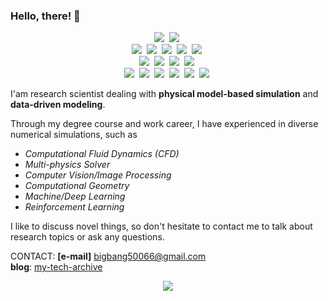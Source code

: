 ### Hello, there! 👋

<p align="center">
  <img src="https://img.shields.io/badge/Python-3766AB?style=flat-square&logo=Python&logoColor=white"/></a>&nbsp 
  <img src="https://img.shields.io/badge/C++-00599C?style=flat-square&logo=C%2B%2B&logoColor=white"/></a>&nbsp
  <br>
  <img src="https://img.shields.io/badge/numpy-%23013243?style=flat-square&logo=numpy&logoColor=white"/></a>&nbsp
  <img src="https://img.shields.io/badge/SciPy-%230C55A5.svg?style=flat-squre&logo=scipy&logoColor=%white"/></a>&nbsp
  <img src="https://img.shields.io/badge/scikit--learn-%23F7931E.svg?style=flat-square&logo=scikit-learn&logoColor=white"/></a>&nbsp
  <img src="https://img.shields.io/badge/opencv-%23white.svg?style=flat-square&logo=opencv&logoColor=white"/></a>&nbsp
  <img src="https://img.shields.io/badge/TensorFlow-%23FF6F00.svg?style=flat-square&logo=TensorFlow&logoColor=white"/></a>&nbsp
  <br>
  <img src="https://img.shields.io/badge/latex-%23008080.svg?style=flat-square&logo=latex&logoColor=white"/></a>&nbsp
  <img src="https://img.shields.io/badge/markdown-%23000000.svg?style=flat-squre&logo=markdown&logoColor=white"/></a>&nbsp
  <img src="https://img.shields.io/badge/VIM-%2311AB00.svg?style=flat-square&logo=vim&logoColor=white"/></a>&nbsp
  <img src="https://img.shields.io/badge/Visual%20Studio%20Code-0078d7.svg?style=flat-square&logo=visual-studio-code&logoColor=white"/></a>&nbsp
  <br>
  <img src="https://img.shields.io/badge/Qt-%23217346.svg?style=flat-square&logo=Qt&logoColor=white"/></a>&nbsp
  <img src="https://img.shields.io/badge/github-%23121011.svg?style=flat-square&logo=github&logoColor=white"/></a>&nbsp
  <img src="https://img.shields.io/badge/gitlab-%23181717.svg?style=flat-square&logo=gitlab&logoColor=white"/></a>&nbsp
  <img src="https://img.shields.io/badge/Ubuntu-E95420?style=flat-square&logo=ubuntu&logoColor=white"/></a>&nbsp
  <img src="https://img.shields.io/badge/docker-%230db7ed.svg?style=flat-square&logo=docker&logoColor=white"/></a>&nbsp
  <img src="https://img.shields.io/badge/kubernetes-%23326ce5.svg?style=flat-square&logo=kubernetes&logoColor=white"/></a>&nbsp
</p>

I'am research scientist dealing with **physical model-based simulation** and **data-driven modeling**.

Through my degree course and work career, I have experienced in diverse numerical simulations, such as 
* *Computational Fluid Dynamics (CFD)*
* *Multi-physics Solver*
* *Computer Vision/Image Processing*
* *Computational Geometry*
* *Machine/Deep Learning*
* *Reinforcement Learning*

I like to discuss novel things, so don't hesitate to contact me to talk about research topics or ask any questions.

CONTACT:
  **[e-mail]** <bigbang50066@gmail.com>  
  **blog**: [my-tech-archive](http://my-tech-archive.site)

<p align='center'>
  <img src="https://github-readme-stats.vercel.app/api?username=swyang50066&show_icons=true&theme=vue"/>
</p>

<!--
![swyang's github stats](https://github-readme-stats.vercel.app/api?username=swyang50066&show_icons=true&theme=vue)
-->

<!--
**swyang50066/swyang50066** is a ✨ _special_ ✨ repository because its `README.md` (this file) appears on your GitHub profile.

Here are some ideas to get you started:

- 🔭 I’m currently working on ...
- 🌱 I’m currently learning ...
- 👯 I’m looking to collaborate on ...
- 🤔 I’m looking for help with ...
- 💬 Ask me about ...
- 📫 How to reach me: ...
- 😄 Pronouns: ...
- ⚡ Fun fact: ...
-->
